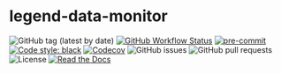 # legend-data-monitor

![GitHub tag (latest by date)](https://img.shields.io/github/v/tag/legend-exp/legend-data-monitor?logo=git)
[![GitHub Workflow Status](https://img.shields.io/github/checks-status/legend-exp/legend-data-monitor/main?label=main%20branch&logo=github)](https://github.com/legend-exp/legend-data-monitor/actions)
[![pre-commit](https://img.shields.io/badge/pre--commit-enabled-brightgreen?logo=pre-commit&logoColor=white)](https://github.com/pre-commit/pre-commit)
[![Code style: black](https://img.shields.io/badge/code%20style-black-000000.svg)](https://github.com/psf/black)
[![Codecov](https://img.shields.io/codecov/c/github/legend-exp/legend-data-monitor?logo=codecov)](https://app.codecov.io/gh/legend-exp/legend-data-monitor)
![GitHub issues](https://img.shields.io/github/issues/legend-exp/legend-data-monitor?logo=github)
![GitHub pull requests](https://img.shields.io/github/issues-pr/legend-exp/legend-data-monitor?logo=github)
![License](https://img.shields.io/github/license/legend-exp/legend-data-monitor)
[![Read the Docs](https://img.shields.io/readthedocs/legend-data-monitor?logo=readthedocs)](https://legend-data-monitor.readthedocs.io)
